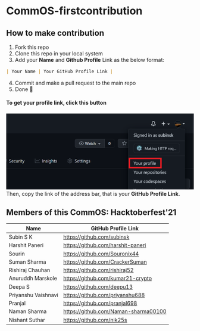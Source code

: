# CommOS-firstcontribution

## How to make contribution
1. Fork this repo
2. Clone this repo in your local system
3. Add your **Name** and **Github Profile** Link as the below format:
```md
| Your Name | Your GitHub Profile Link |
```

4. Commit and make a pull request to the main repo
5. Done 🎉

#### To get your profile link, click this button
![Profile Button](./data/profile.png)
Then, copy the link of the address bar, that is your **GitHub Profile Link**.

## Members of this CommOS: Hacktoberfest'21

| Name | GitHub Profile Link |
|--|--|
| Subin S K | https://github.com/subinsk |
| Harshit Paneri | https://github.com/harshit-paneri |
| Sourin | https://github.com/Souronix44 |
| Suman Sharma | https://github.com/CrackerSuman |
| Rishiraj Chauhan | https://github.com/rishiraj52 |
| Anuruddh Marskole | https://github.com/kumar21-crypto |
| Deepa S | https://github.com/deepu13 |
| Priyanshu Vaishnavi | https://github.com/priyanshu688 |
| Pranjal | https://github.com/pranjal698 |
| Naman Sharma | https://github.com/Naman-sharma00100 |
| Nishant Suthar | https://github.com/nik25s |
